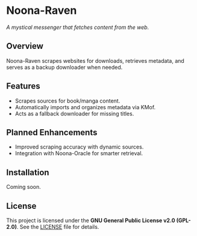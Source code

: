 # Noona-Raven

*A mystical messenger that fetches content from the web.*

## Overview
Noona-Raven scrapes websites for downloads, retrieves metadata, and serves as a backup downloader when needed.

## Features
- Scrapes sources for book/manga content.
- Automatically imports and organizes metadata via KMof.
- Acts as a fallback downloader for missing titles.

## Planned Enhancements
- Improved scraping accuracy with dynamic sources.
- Integration with Noona-Oracle for smarter retrieval.

## Installation
Coming soon.

## License
This project is licensed under the **GNU General Public License v2.0 (GPL-2.0)**. See the [LICENSE](LICENSE) file for details.
